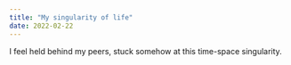 ```yaml
---
title: "My singularity of life"
date: 2022-02-22
---
```

I feel held behind my peers, stuck somehow at this time-space singularity.
